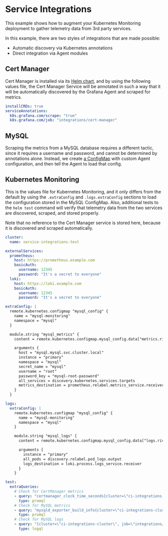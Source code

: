 # Service Integrations

This example shows how to augment your Kubernetes Monitoring deployment to gather telemetry data from 3rd party services.

In this example, there are two styles of integrations that are made possible:
* Automatic discovery via Kubernetes annotations
* Direct integration via Agent modules

## Cert Manager

Cert Manager is installed via its [Helm chart](https://cert-manager.io/docs/installation/helm/), and by using the
following values file, the Cert Manager Service will be annotated in such a way that it will be automatically discovered
by the Grafana Agent and scraped for metrics.

```yaml
installCRDs: true
serviceAnnotations:
  k8s.grafana.com/scrape: "true"
  k8s.grafana.com/job: "integrations/cert-manager"
```

## MySQL

Scraping the metrics from a MySQL database requires a different tactic, since it requires a username and password, and
cannot be determined by annotations alone. Instead, we create [a ConfigMap](./mysql-config.yaml) with custom Agent configuration, and then tell
the Agent to load that config.

## Kubernetes Monitoring

This is the values file for Kubernetes Monitoring, and it only differs from the default by using the `.extraConfig` and
`.logs.extraConfig` sections to load the configuration stored in the MySQL ConfigMap. Also, additional tests to the
`helm test` command will verify that telemetry data from the two services are discovered, scraped, and stored properly.

Note that no reference to the Cert Manager service is stored here, because it is discovered and scraped automatically.

```yaml
cluster:
  name: service-integrations-test

externalServices:
  prometheus:
    host: https://prometheus.example.com
    basicAuth:
      username: 12345
      password: "It's a secret to everyone"
  loki:
    host: https://loki.example.com
    basicAuth:
      username: 12345
      password: "It's a secret to everyone"

extraConfig: |
  remote.kubernetes.configmap "mysql_config" {
    name = "mysql-monitoring"
    namespace = "mysql"
  }

  module.string "mysql_metrics" {
    content = remote.kubernetes.configmap.mysql_config.data["metrics.river"]

    arguments {
      host = "mysql.mysql.svc.cluster.local"
      instance = "primary"
      namespace = "mysql"
      secret_name = "mysql"
      username = "root"
      password_key = "mysql-root-password"
      all_services = discovery.kubernetes.services.targets
      metrics_destination = prometheus.relabel.metrics_service.receiver
    }
  }

logs:
  extraConfig: |
    remote.kubernetes.configmap "mysql_config" {
      name = "mysql-monitoring"
      namespace = "mysql"
    }

    module.string "mysql_logs" {
      content = remote.kubernetes.configmap.mysql_config.data["logs.river"]

      arguments {
        instance = "primary"
        all_pods = discovery.relabel.pod_logs.output
        logs_destination = loki.process.logs_service.receiver
      }
    }

test:
  extraQueries:
    # Check for CertManager metrics
    - query: "certmanager_clock_time_seconds{cluster=\"ci-integrations-cluster\"}"
      type: promql
    # Check for MySQL metrics
    - query: "mysqld_exporter_build_info{cluster=\"ci-integrations-cluster\"}"
      type: promql
    # Check for MySQL logs
    - query: "{cluster=\"ci-integrations-cluster\", job=\"integrations/mysql\"}"
      type: logql
```
